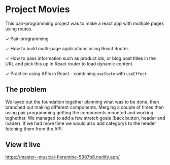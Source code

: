 # Project Movies

This pair-programming project was to make a react app with multiple pages using routes.

✓  Pair-programming

✓ How to build multi-page applications using React Router.

✓ How to pass information such as product ids, or blog post titles in the URL and pick this up in React router to load dynamic content.

✓ Practice using APIs in React - combining `useState` with `useEffect`

## The problem

We layed out the foundation together planning what was to be done, then branched out making different components. Merging a couple of times then using pair programming getting the components mounted and working toghether. We managed to add a few stretch goals (back button, header and loader). If we had more time we would also add categorys to the header fetching them from the API.

## View it live

https://master--musical-florentine-5987b8.netlify.app/

